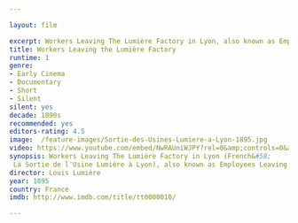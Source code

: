 ```yaml
---

layout: film

excerpt: Workers Leaving The Lumière Factory in Lyon, also known as Employees Leaving the Lumière Factory and Exiting the Factory, is an 1895 French short black-and-white silent documentary film directed and produced by Louis Lumière. It is often referred to as the first real motion picture ever made, although Louis Le Prince's 1888 Roundhay Garden Scene pre-dated it by seven years.
title: Workers Leaving the Lumière Factory
runtime: 1
genre:
- Early Cinema
- Documentary
- Short
- Silent
silent: yes
decade: 1890s
recommended: yes
editors-rating: 4.5
image:  /feature-images/Sortie-des-Usines-Lumiere-a-Lyon-1895.jpg
video: https://www.youtube.com/embed/NwRAUniWJPY?rel=0&amp;controls=0&amp;showinfo=0
synopsis: Workers Leaving The Lumière Factory in Lyon (French&#58;
 La Sortie de l'Usine Lumière à Lyon), also known as Employees Leaving the Lumière Factory and Exiting the Factory, is an 1895 French short black-and-white silent documentary film directed and produced by Louis Lumière. It is often referred to as the first real motion picture ever made, although Louis Le Prince's 1888 Roundhay Garden Scene pre-dated it by seven years.
director: Louis Lumière
year: 1895 
country: France
imdb: http://www.imdb.com/title/tt0000010/

--- 
```

